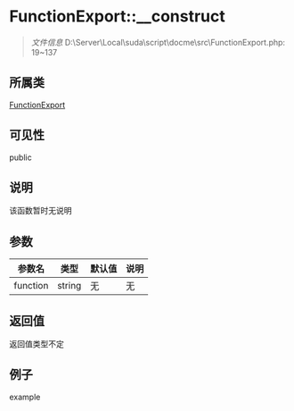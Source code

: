 # FunctionExport::__construct



> *文件信息* D:\Server\Local\suda\script\docme\src\FunctionExport.php: 19~137

## 所属类 

[FunctionExport](../FunctionExport.md)

## 可见性

 public 

## 说明

该函数暂时无说明


## 参数


| 参数名 | 类型 | 默认值 | 说明 |
|--------|-----|-------|-------|
| function |  string | 无 | 无 |



## 返回值

返回值类型不定


## 例子

example